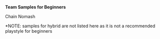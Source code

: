 **Team Samples for Beginners**

Chain
Nomash

*NOTE: samples for hybrid are not listed here as it is not a recommended playstyle for beginners

